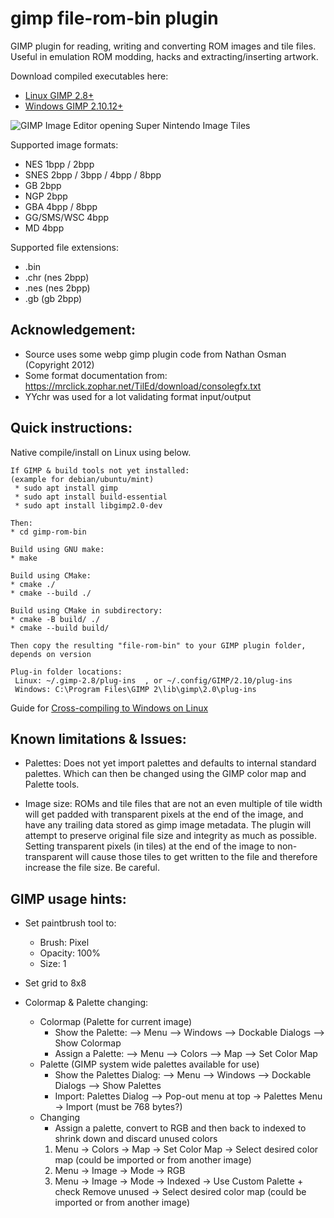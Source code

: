 gimp file-rom-bin plugin
===========

GIMP plugin for reading, writing and converting ROM images and tile files. Useful in emulation ROM modding, hacks and extracting/inserting artwork.

Download compiled executables here: 
 * [Linux GIMP 2.8+](/bin/linux)
 * [Windows GIMP 2.10.12+](/bin/windows)

![GIMP Image Editor opening Super Nintendo Image Tiles](https://raw.githubusercontent.com/bbbbbr/gimp-rom-bin/master/info/gimp-rom-image-plugin.png)

Supported image formats:
 * NES 1bpp / 2bpp
 * SNES 2bpp / 3bpp / 4bpp / 8bpp
 * GB 2bpp
 * NGP 2bpp
 * GBA 4bpp / 8bpp
 * GG/SMS/WSC 4bpp
 * MD 4bpp
 
Supported file extensions:
 * .bin
 * .chr (nes 2bpp)
 * .nes (nes 2bpp)
 * .gb (gb 2bpp)
  


## Acknowledgement:
 * Source uses some webp gimp plugin code from Nathan Osman (Copyright 2012)
 * Some format documentation from: https://mrclick.zophar.net/TilEd/download/consolegfx.txt
 * YYchr was used for a lot validating format input/output


## Quick instructions:

Native compile/install on Linux using below.

```
If GIMP & build tools not yet installed:
(example for debian/ubuntu/mint)
 * sudo apt install gimp
 * sudo apt install build-essential
 * sudo apt install libgimp2.0-dev
 
Then: 
* cd gimp-rom-bin

Build using GNU make:
* make

Build using CMake:
* cmake ./
* cmake --build ./

Build using CMake in subdirectory:
* cmake -B build/ ./
* cmake --build build/

Then copy the resulting "file-rom-bin" to your GIMP plugin folder, depends on version

Plug-in folder locations:
 Linux: ~/.gimp-2.8/plug-ins  , or ~/.config/GIMP/2.10/plug-ins
 Windows: C:\Program Files\GIMP 2\lib\gimp\2.0\plug-ins

```
Guide for [Cross-compiling to Windows on Linux](https://github.com/bbbbbr/gimp-rom-bin/blob/master/doc/GIMP%20jhbuild%20for%20Windows%20on%20Linux.md)

## Known limitations & Issues:
* Palettes: Does not yet import palettes and defaults to internal standard palettes. Which can then be changed using the GIMP color map and Palette tools.

* Image size: ROMs and tile files that are not an even multiple of tile width will get padded with transparent pixels at the end of the image, and have any trailing data stored as gimp image metadata. The plugin will attempt to preserve original file size and integrity as much as possible. Setting transparent pixels (in tiles) at the end of the image to non-transparent will cause those tiles to get written to the file and therefore increase the file size. Be careful. 


## GIMP usage hints:
* Set paintbrush tool to:
  * Brush: Pixel
  * Opacity: 100%
  * Size: 1

* Set grid to 8x8

* Colormap & Palette changing:
  * Colormap (Palette for current image)  
    * Show the Palette: --> Menu --> Windows --> Dockable Dialogs --> Show Colormap
    * Assign a Palette: --> Menu --> Colors --> Map --> Set Color Map
  * Palette (GIMP system wide palettes available for use)
    * Show the Palettes Dialog: --> Menu --> Windows --> Dockable Dialogs --> Show Palettes
    * Import: Palettes Dialog --> Pop-out menu at top -> Palettes Menu -> Import (must be 768 bytes?)
  * Changing 
    * Assign a palette, convert to RGB and then back to indexed to shrink down and discard unused colors
    1. Menu -> Colors -> Map -> Set Color Map -> Select desired color map (could be imported or from another image)
    2. Menu -> Image -> Mode -> RGB
    3. Menu -> Image -> Mode -> Indexed -> Use Custom Palette + check Remove unused -> Select desired color map (could be imported or from another image)




